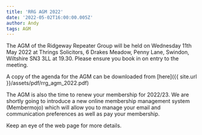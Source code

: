 ```yaml
---
title: 'RRG AGM 2022'
date: '2022-05-02T16:00:00.005Z'
author: Andy
tags: AGM
---
```


The AGM of the Ridgeway Repeater Group will be held on Wednesday 11th May 2022 at Thrings Solicitors, 6 Drakes Meadow, Penny Lane, Swindon, Wiltshire SN3 3LL at 19.30.
Please ensure you book in on entry to the meeting.

A copy of the agenda for the AGM can be downloaded from [here]({{ site.url }}/assets/pdf/rrg_agm_2022.pdf)

The AGM is also the time to renew your membership for 2022/23. We are shortly going to introduce a new online membership management system (Membermojo) which will allow you to manage your email and communication preferences as well as pay your membership. 

Keep an eye of the web page for more details.
